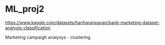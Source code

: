 # ML_proj2
https://www.kaggle.com/datasets/hariharanpavan/bank-marketing-dataset-analysis-classification

Marketing campaigh analysys - clustering
